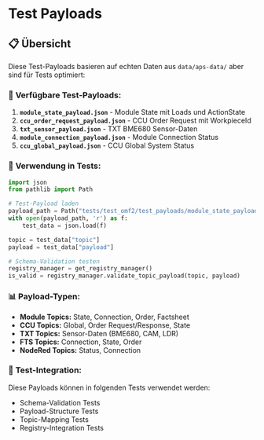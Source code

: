 # Test Payloads

## 📋 **Übersicht**

Diese Test-Payloads basieren auf echten Daten aus `data/aps-data/` aber sind für Tests optimiert:

### 🎯 **Verfügbare Test-Payloads:**

1. **`module_state_payload.json`** - Module State mit Loads und ActionState
2. **`ccu_order_request_payload.json`** - CCU Order Request mit WorkpieceId
3. **`txt_sensor_payload.json`** - TXT BME680 Sensor-Daten
4. **`module_connection_payload.json`** - Module Connection Status
5. **`ccu_global_payload.json`** - CCU Global System Status

### 🔧 **Verwendung in Tests:**

```python
import json
from pathlib import Path

# Test-Payload laden
payload_path = Path("tests/test_omf2/test_payloads/module_state_payload.json")
with open(payload_path, 'r') as f:
    test_data = json.load(f)

topic = test_data["topic"]
payload = test_data["payload"]

# Schema-Validation testen
registry_manager = get_registry_manager()
is_valid = registry_manager.validate_topic_payload(topic, payload)
```

### 📊 **Payload-Typen:**

- **Module Topics:** State, Connection, Order, Factsheet
- **CCU Topics:** Global, Order Request/Response, State
- **TXT Topics:** Sensor-Daten (BME680, CAM, LDR)
- **FTS Topics:** Connection, State, Order
- **NodeRed Topics:** Status, Connection

### 🎯 **Test-Integration:**

Diese Payloads können in folgenden Tests verwendet werden:
- Schema-Validation Tests
- Payload-Structure Tests  
- Topic-Mapping Tests
- Registry-Integration Tests

